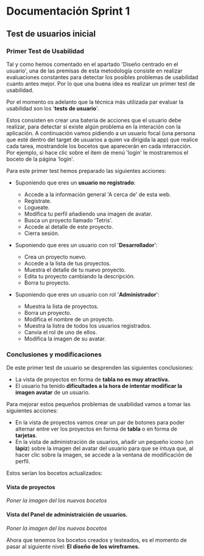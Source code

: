 # Documentación Sprint 1

## Test de usuarios inicial

### Primer Test de Usabilidad

Tal y como hemos comentado en el apartado 'Diseño centrado en el usuario', una de las premisas de esta metodología consiste en realizar evaluaciones constantes para detectar los posibles problemas de usabilidad cuanto antes mejor. Por lo que una buena idea es realizar un primer test de usabilidad.

Por el momento os adelanto que la técnica más utilizada par evaluar la usabilidad son los '**tests de usuario**'.

Estos consisten en crear una bateria de acciones que el usuario debe realizar, para detectar si existe algún problema en la interación con la aplicación. A continuación vamos pidiendo a un usuario focal (una persona que esté dentro del target de usuarios a quien va dirigida la app) que realice cada tarea, mostrandole los bocetos que aparecerán en cada interacción. Por ejemplo, si hace clic sobre el item de menú 'login' le mostraremos el boceto de la página 'login'.

Para este primer test hemos preparado las siguientes acciones:

- Suponiendo que eres un **usuario no registrado**:
  - Accede a la información general 'A cerca de' de esta web.
  - Regístrate.
  - Logueate.
  - Modifica tu perfil añadiendo una imagen de avatar.
  - Busca un proyecto llamado 'Tetris'.
  - Accede al detalle de este proyecto.
  - Cierra sesión.
- Suponiendo que eres un usuario con rol '**Desarrollador**':

  - Crea un proyecto nuevo.
  - Accede a la lista de tus proyectos.
  - Muestra el detalle de tu nuevo proyecto.
  - Edita tu proyecto cambiando la descripción.
  - Borra tu proyecto.

- Suponiendo que eres un usuario con rol '**Administrador**':
  - Muestra la lista de proyectos.
  - Borra un proyecto.
  - Modifica el nombre de un proyecto.
  - Muestra la listra de todos los usuarios registrados.
  - Canvia el rol de uno de ellos.
  - Modifica la imagen de su avatar.

### Conclusiones y modificaciones

De este primer test de usuario se desprenden las siguientes conclusiones:

- La vista de proyectos en forma de **tabla no es muy atractiva.**
- El usuario ha tenido **dificultades a la hora de intentar modificar la imagen avatar** de un usuario.

Para mejorar estos pequeños problemas de usabilidad vamos a tomar las siguientes acciones:

- En la vista de proyectos vamos crear un par de botones para poder alternar entre ver los proyectos en forma de **tabla** o en forma de **tarjetas**.
- En la vista de administración de usuarios, añadir un pequeño icono (un **lápiz**) sobre la imagen del avatar del usuario para que se intuya que, al hacer clic sobre la imagen, se accede a la ventana de modificación de perfil.

Estos serían los bocetos actualizados:

#### Vista de proyectos

_Poner la imagen del los nuevos bocetos_

#### Vista del Panel de administraición de usuarios.

_Poner la imagen del los nuevos bocetos_

Ahora que tenemos los bocetos creados y testeados, es el momento de pasar al siguiente nivel: **El diseño de los wireframes.**
